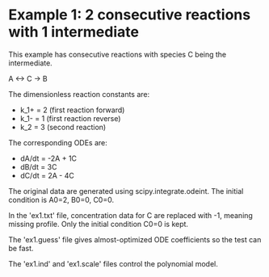 # Example 1: 2 consecutive reactions with 1 intermediate

This example has consecutive reactions with species C being the intermediate.

A <-> C -> B

The dimensionless reaction constants are:
* k_1+ = 2 (first reaction forward)
* k_1- = 1 (first reaction reverse)
* k_2  = 3 (second reaction)

The corresponding ODEs are:
* dA/dt = -2A + 1C
* dB/dt = 3C
* dC/dt = 2A - 4C

The original data are generated using scipy.integrate.odeint.
The initial condition is A0=2, B0=0, C0=0.

In the 'ex1.txt' file, concentration data for C are replaced with -1,
meaning missing profile. Only the initial condition C0=0 is kept.

The 'ex1.guess' file gives almost-optimized ODE coefficients so the 
test can be fast.

The 'ex1.ind' and 'ex1.scale' files control the polynomial model.

